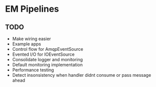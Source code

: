 # EM Pipelines

## TODO
* Make wiring easier
* Example apps
* Control flow for AmqpEventSource
* Evented I/O for IOEventSource
* Consolidate logger and monitoring
* Default monitoring implementation
* Performance testing
* Detect insonsistency when handler didnt consume or pass message ahead
